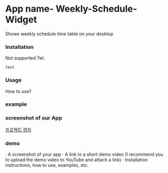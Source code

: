 # App name- Weekly-Schedule-Widget
Shows weekly schedule time table on your desktop

### Installation
Not supported Yet.
```
test
```

### Usage
How to use?

### example 


### screenshot of our App
[프로젝트 캡처](https://user-images.githubusercontent.com/54178500/119440342-15c97880-bd5f-11eb-9428-41ee0e621fd1.PNG)

### demo

· A screenshot of your app
· A link to a short demo video (I recommend you to upload the demo video to YouTube
and attach a link)
· Installation instructions, how to use, examples, etc.
